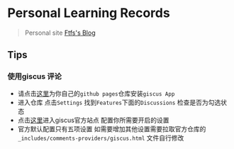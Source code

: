 # Personal Learning Records

> Personal site [Ftfs's Blog](https://4257.github.io)

## Tips
### 使用giscus 评论
* 请点击[这里](https://github.com/apps/giscus)为你自己的`github pages`仓库安装`giscus App`
* 进入仓库 点击`Settings` 找到`Features`下面的`Discussions` 检查是否为勾选状态
* 点击[这里](https://giscus.app)进入giscus官方站点 配置你所需要开启的设置
* 官方默认配置只有五项设置 如需要增加其他设置需要拉取官方仓库的`_includes/comments-providers/giscus.html`
文件自行修改




